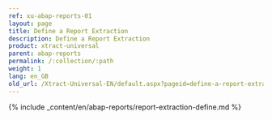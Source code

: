 ```yaml
---
ref: xu-abap-reports-01
layout: page
title: Define a Report Extraction
description: Define a Report Extraction
product: xtract-universal
parent: abap-reports
permalink: /:collection/:path
weight: 1
lang: en_GB
old_url: /Xtract-Universal-EN/default.aspx?pageid=define-a-report-extraction
---
```


{% include _content/en/abap-reports/report-extraction-define.md %}